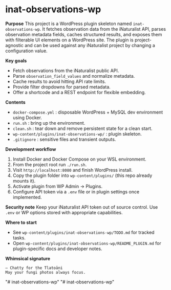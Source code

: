 # inat-observations-wp

**Purpose**
This project is a WordPress plugin skeleton named `inat-observations-wp`. It fetches observation data from the iNaturalist API, parses observation metadata fields, caches structured results, and exposes them with filterable UI elements on a WordPress site. The plugin is project-agnostic and can be used against any iNaturalist project by changing a configuration value.

**Key goals**
- Fetch observations from the iNaturalist public API.
- Parse `observation_field_values` and normalize metadata.
- Cache results to avoid hitting API rate limits.
- Provide filter dropdowns for parsed metadata.
- Offer a shortcode and a REST endpoint for flexible embedding.

**Contents**
- `docker-compose.yml` : disposable WordPress + MySQL dev environment using Docker.
- `run.sh` : bring up the environment.
- `clean.sh` : tear down and remove persistent state for a clean start.
- `wp-content/plugins/inat-observations-wp/` : plugin skeleton.
- `.gitignore` : sensitive files and transient outputs.

**Development workflow**
1. Install Docker and Docker Compose on your WSL environment.
2. From the project root run `./run.sh`.
3. Visit `http://localhost:8080` and finish WordPress install.
4. Copy the plugin folder into `wp-content/plugins/` (this repo already mounts it).
5. Activate plugin from WP Admin -> Plugins.
6. Configure API token via a `.env` file or in plugin settings once implemented.

**Security note**
Keep your iNaturalist API token out of source control. Use `.env` or WP options stored with appropriate capabilities.

**Where to start**
- See `wp-content/plugins/inat-observations-wp/TODO.md` for tracked tasks.
- Open `wp-content/plugins/inat-observations-wp/README_PLUGIN.md` for plugin-specific docs and developer notes.

**Whimsical signature**
```
— Chatty for the Tlatoāni
May your fungi photos always focus.
```
"# inat-observations-wp" 
"# inat-observations-wp" 
